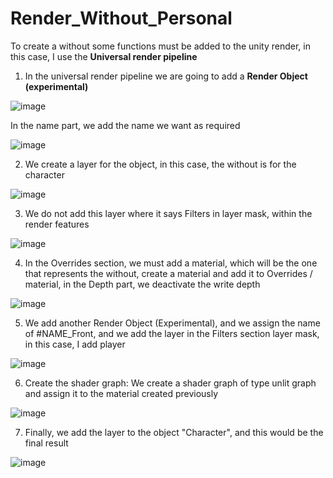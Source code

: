 # Render_Without_Personal

To create a without some functions must be added to the unity render, in this case, I use the **Universal render pipeline**

1. In the universal render pipeline we are going to add a **Render Object (experimental)**

![image](https://user-images.githubusercontent.com/26027219/107083580-d8e37100-67c3-11eb-9512-2ff91ff75c98.png)

In the name part, we add the name we want as required

![image](https://user-images.githubusercontent.com/26027219/107083646-f44e7c00-67c3-11eb-9c94-491794aeafc7.png)

2. We create a layer for the object, in this case, the without is for the character

![image](https://user-images.githubusercontent.com/26027219/107083713-0cbe9680-67c4-11eb-994e-622d1e7707a9.png)

3. We do not add this layer where it says Filters in layer mask, within the render features

![image](https://user-images.githubusercontent.com/26027219/107083843-3972ae00-67c4-11eb-877b-afdb1b40915e.png)

4. In the Overrides section, we must add a material, which will be the one that represents the without, create a material and add it to Overrides / material, in the Depth part, we deactivate the write depth

![image](https://user-images.githubusercontent.com/26027219/107083878-4d1e1480-67c4-11eb-87a5-f02785877e61.png)

5. We add another Render Object (Experimental), and we assign the name of #NAME_Front, and we add the layer in the Filters section layer mask, in this case, I add player

![image](https://user-images.githubusercontent.com/26027219/107083950-67f08900-67c4-11eb-80e9-c1cbae6dbef3.png)

6. Create the shader graph: We create a shader graph of type unlit graph and assign it to the material created previously

![image](https://user-images.githubusercontent.com/26027219/107084024-7ccd1c80-67c4-11eb-9835-e967fd5af237.png)

7. Finally, we add the layer to the object "Character", and this would be the final result

![image](https://user-images.githubusercontent.com/26027219/107084164-b30a9c00-67c4-11eb-8e85-ec45ff90f05b.png)
